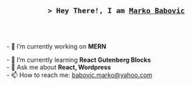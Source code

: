 <!-- **markobabovic/markobabovic** is a ✨ _special_ ✨ repository because its `README.md` (this file) appears on your GitHub profile. -->
<!-- Intro  -->

<h3 align="center">
        <samp>&gt; Hey There!, I am
                <b><a target="_blank" href="https://markobabovic.com/">Marko Babovic</a></b>
        </samp>
</h3><br><br>

<p>- 🔭 I’m currently working on <b>MERN</b></p>
- 🌱 I’m currently learning <b>React Gutenberg Blocks</b><br>
- 💬 Ask me about <b>React, Wordpress</b><br>
- 📫 How to reach me: <a href="mailto:babovic.marko@yahoo.com">babovic.marko@yahoo.com</a>

